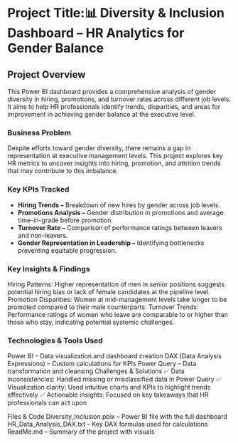 # Project Title:📊 Diversity & Inclusion Dashboard – HR Analytics for Gender Balance

## Project Overview
This Power BI dashboard provides a comprehensive analysis of gender diversity in hiring, promotions, and turnover rates across different job levels. It aims to help HR professionals identify trends, disparities, and areas for improvement in achieving gender balance at the executive level.

### Business Problem
Despite efforts toward gender diversity, there remains a gap in representation at executive management levels. This project explores key HR metrics to uncover insights into hiring, promotion, and attrition trends that may contribute to this imbalance.

### Key KPIs Tracked
- **Hiring Trends –** Breakdown of new hires by gender across job levels.  
- **Promotions Analysis –** Gender distribution in promotions and average time-in-grade before promotion.  
- **Turnover Rate –** Comparison of performance ratings between leavers and non-leavers.  
- **Gender Representation in Leadership –** Identifying bottlenecks preventing equitable progression.  

### Key Insights & Findings
Hiring Patterns: Higher representation of men in senior positions suggests potential hiring bias or lack of female candidates at the pipeline level.
Promotion Disparities: Women at mid-management levels take longer to be promoted compared to their male counterparts.
Turnover Trends: Performance ratings of women who leave are comparable to or higher than those who stay, indicating potential systemic challenges.

### Technologies & Tools Used
Power BI – Data visualization and dashboard creation
DAX (Data Analysis Expressions) – Custom calculations for KPIs
Power Query – Data transformation and cleansing
Challenges & Solutions
✅ Data inconsistencies: Handled missing or misclassified data in Power Query
✅ Visualization clarity: Used intuitive charts and KPIs to highlight trends effectively
✅ Actionable insights: Focused on key takeaways that HR professionals can act upon

Files & Code
Diversity_Inclusion.pbix – Power BI file with the full dashboard
HR_Data_Analysis_DAX.txt – Key DAX formulas used for calculations
ReadMe.md – Summary of the project with visuals
